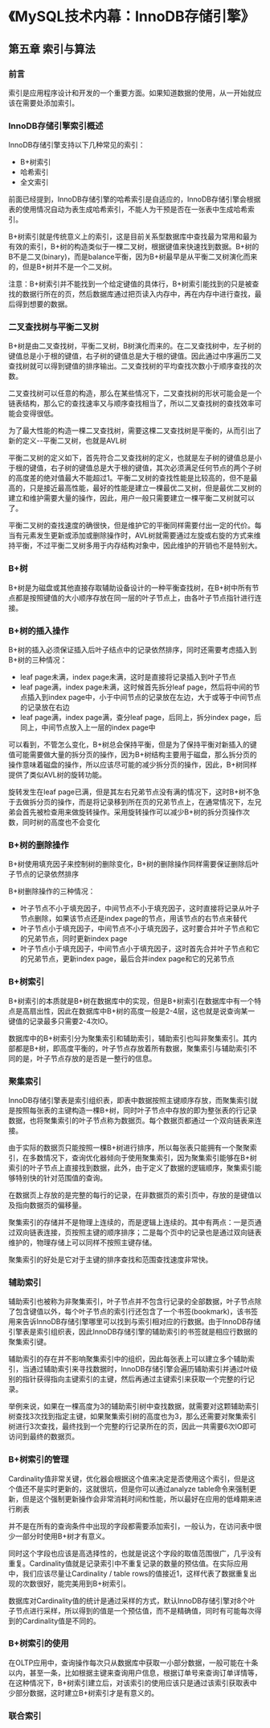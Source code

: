 # 《MySQL技术内幕：InnoDB存储引擎》

## 第五章 索引与算法

### 前言

索引是应用程序设计和开发的一个重要方面。如果知道数据的使用，从一开始就应该在需要处添加索引。

### InnoDB存储引擎索引概述

InnoDB存储引擎支持以下几种常见的索引：

* B+树索引
* 哈希索引
* 全文索引

前面已经提到，InnoDB存储引擎的哈希索引是自适应的，InnoDB存储引擎会根据表的使用情况自动为表生成哈希索引，不能人为干预是否在一张表中生成哈希索引。

B+树索引就是传统意义上的索引，这是目前关系型数据库中查找最为常用和最为有效的索引，B+树的构造类似于一棵二叉树，根据键值来快速找到数据。B+树的B不是二叉(binary)，而是balance平衡，因为B+树最早是从平衡二叉树演化而来的，但是B+树并不是一个二叉树。

注意：B+树索引并不能找到一个给定键值的具体行，B+树索引能找到的只是被查找的数据行所在的页，然后数据库通过把页读入内存中，再在内存中进行查找，最后得到想要的数据。

### 二叉查找树与平衡二叉树

B+树是由二叉查找树，平衡二叉树，B树演化而来的。在二叉查找树中，左子树的键值总是小于根的键值，右子树的键值总是大于根的键值。因此通过中序遍历二叉查找树就可以得到键值的排序输出。二叉查找树的平均查找次数小于顺序查找的次数。

二叉查找树可以任意的构造，那么在某些情况下，二叉查找树的形状可能会是一个链表结构，那么它的查找速率又与顺序查找相当了，所以二叉查找树的查找效率可能会变得很低。

为了最大性能的构造一棵二叉查找树，需要这棵二叉查找树是平衡的，从而引出了新的定义--平衡二叉树，也就是AVL树

平衡二叉树的定义如下，首先符合二叉查找树的定义，也就是左子树的键值总是小于根的键值，右子树的键值总是大于根的键值，其次必须满足任何节点的两个子树的高度差的绝对值最大不能超过1。平衡二叉树的查找性能是比较高的，但不是最高的，只是接近最高性能，最好的性能是建立一棵最优二叉树，但是最优二叉树的建立和维护需要大量的操作，因此，用户一般只需要建立一棵平衡二叉树就可以了。

平衡二叉树的查找速度的确很快，但是维护它的平衡同样需要付出一定的代价。每当有元素发生更新或添加或删除操作时，AVL树就需要通过左旋或右旋的方式来维持平衡，不过平衡二叉树多用于内存结构对象中，因此维护的开销也不是特别大。

### B+树

B+树是为磁盘或其他直接存取辅助设备设计的一种平衡查找树，在B+树中所有节点都是按照键值的大小顺序存放在同一层的叶子节点上，由各叶子节点指针进行连接。

### B+树的插入操作

B+树的插入必须保证插入后叶子结点中的记录依然排序，同时还需要考虑插入到B+树的三种情况：

* leaf page未满，index page未满，这时是直接将记录插入到叶子节点
* leaf page满，index page未满，这时候首先拆分leaf page，然后将中间的节点插入到index page中，小于中间节点的记录放在左边，大于或等于中间节点的记录放在右边
* leaf page满，index page满，查分leaf page，后同上，拆分index page，后同上，中间节点放入上一层的index page中

可以看到，不管怎么变化，B+树总会保持平衡，但是为了保持平衡对新插入的键值可能需要做大量的拆分页的操作，因为B+树结构主要用于磁盘，那么拆分页的操作意味着磁盘的操作，所以应该尽可能的减少拆分页的操作，因此，B+树同样提供了类似AVL树的旋转功能。

旋转发生在leaf page已满，但是其左右兄弟节点没有满的情况下，这时B+树不急于去做拆分页的操作，而是将记录移到所在页的兄弟节点上，在通常情况下，左兄弟会首先被检查用来做旋转操作。采用旋转操作可以减少B+树的拆分页操作次数，同时树的高度也不会变化

### B+树的删除操作

B+树使用填充因子来控制树的删除变化，B+树的删除操作同样需要保证删除后叶子节点的记录依然排序

B+树删除操作的三种情况：

* 叶子节点不小于填充因子，中间节点不小于填充因子，这时直接将记录从叶子节点删除，如果该节点还是index page的节点，用该节点的右节点来替代
* 叶子节点小于填充因子，中间节点不小于填充因子，这时要合并叶子节点和它的兄弟节点，同时更新index page
* 叶子节点小于填充因子，中间节点小于填充因子，这时首先合并叶子节点和它的兄弟节点，更新index page，最后合并index page和它的兄弟节点

### B+树索引

B+树索引的本质就是B+树在数据库中的实现，但是B+树索引在数据库中有一个特点是高扇出性，因此在数据库中B+树的高度一般是2-4层，这也就是说查询某一键值的记录最多只需要2-4次IO。

数据库中的B+树索引分为聚集索引和辅助索引，辅助索引也叫非聚集索引。其内部都是B+树，即高度平衡的，叶子节点存放着所有数据，聚集索引与辅助索引不同的是，叶子节点存放的是否是一整行的信息。

### 聚集索引

InnoDB存储引擎表是索引组织表，即表中数据按照主键顺序存放，而聚集索引就是按照每张表的主键构造一棵B+树，同时叶子节点中存放的即为整张表的行记录数据，也将聚集索引的叶子节点称为数据页。每个数据页都通过一个双向链表来连接。

由于实际的数据页只能按照一棵B+树进行排序，所以每张表只能拥有一个聚聚索引，在多数情况下，查询优化器倾向于使用聚集索引，因为聚集索引能够在B+树索引的叶子节点上直接找到数据，此外，由于定义了数据的逻辑顺序，聚集索引能够特别快的针对范围值的查询。

在数据页上存放的是完整的每行的记录，在非数据页的索引页中，存放的是键值以及指向数据页的偏移量。

聚集索引的存储并不是物理上连续的，而是逻辑上连续的。其中有两点：一是页通过双向链表连接，页按照主键的顺序排序；二是每个页中的记录也是通过双向链表维护的，物理存储上可以同样不按照主键存储。

聚集索引的好处是它对于主键的排序查找和范围查找速度非常快。

### 辅助索引

辅助索引也被称为非聚集索引，叶子节点并不包含行记录的全部数据，叶子节点除了包含键值以外，每个叶子节点的索引行还包含了一个书签(bookmark)，该书签用来告诉InnoDB存储引擎哪里可以找到与索引相对应的行数据。由于InnoDB存储引擎表是索引组织表，因此InnoDB存储引擎的辅助索引的书签就是相应行数据的聚集索引键。

辅助索引的存在并不影响聚集索引中的组织，因此每张表上可以建立多个辅助索引，当通过辅助索引来寻找数据时，InnoDB存储引擎会遍历辅助索引并通过叶级别的指针获得指向主键索引的主键，然后再通过主键索引来获取一个完整的行记录。

举例来说，如果在一棵高度为3的辅助索引树中查找数据，就需要对这颗辅助索引树查找3次找到指定主键，如果聚集索引树的高度也为3，那么还需要对聚集索引树进行3次查找，最终找到一个完整的行记录所在的页，因此一共需要6次IO即可访问到最终的数据页。

### B+树索引的管理

Cardinality值非常关键，优化器会根据这个值来决定是否使用这个索引，但是这个值还不是实时更新的，这就很坑，但是你可以通过analyze table命令来强制更新，但是这个强制更新操作会非常消耗时间和性能，所以最好在应用的低峰期来进行刷表

并不是在所有的查询条件中出现的字段都需要添加索引，一般认为，在访问表中很少一部分时使用B+树才有意义。

同时这个字段也应该是高选择性的，也就是说这个字段的取值范围很广，几乎没有重复。Cardinality值就是记录索引中不重复记录的数量的预估值。在实际应用中，我们应该尽量让Cardinality / table rows的值接近1，这样代表了数据重复出现的次数很好，能完美用到B+树索引。

数据库对Cardinality值的统计是通过采样的方式，默认InnoDB存储引擎对8个叶子节点进行采样，所以得到的值是一个预估值，而不是精确值，同时有可能每次得到的Cardinality值是不同的。

### B+树索引的使用

在OLTP应用中，查询操作每次只从数据库中获取一小部分数据，一般可能在十条以内，甚至一条，比如根据主键来查询用户信息，根据订单号来查询订单详情等，在这种情况下，B+树索引建立后，对该索引的使用应该只是通过该索引获取表中少部分数据，这时建立B+树索引才是有意义的。

### 联合索引

